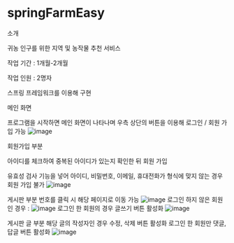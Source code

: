 # springFarmEasy
소개 

귀농 인구를 위한 지역 및 농작물 추천 서비스	

작업 기간 : 1개월-2개월

작업 인원 : 2명자

스프링 프레임워크를 이용해 구현

메인 화면

프로그램을 시작하면 메인 화면이 나타나며 우측 상단의 버튼을 이용해 로그인 / 회원 가입 가능
![image](https://user-images.githubusercontent.com/114913378/216836274-b06ae671-45a6-4f18-bc74-34efd9775e13.png)


회원가입 부분

아이디를 체크하여 중복된 아이디가 있는지 확인한 뒤 회원 가입

유효성 검사 기능을 넣어 아이디, 비밀번호, 이메일, 휴대전화가 형식에 맞지 않는 경우 회원 가입 불가
![image](https://user-images.githubusercontent.com/114913378/216836766-052439a9-7b3b-4c5a-8c7f-3c901d7a1ca3.png)


게시판 부분
번호를 클릭 시 해당 페이지로 이동 가능
![image](https://user-images.githubusercontent.com/114913378/216836819-8fedb623-6abd-4e5d-94f6-6127f695d8bd.png)
로그인 하지 않은 회원인 경우 : 
![image](https://user-images.githubusercontent.com/114913378/216836838-2aabfd2a-25d7-4024-b343-866ac12c85ab.png)
로그인 한 회원의 경우 글쓰기 버튼 활성화 
![image](https://user-images.githubusercontent.com/114913378/216836842-619dc6f7-aae9-41aa-a5d2-9874263fd5b4.png)

게시판 글 부분
해당 글의 작성자인 경우 수정, 삭제 버튼 활성화
로그인 한 회원만 댓글, 답글 버튼 활성화
![image](https://user-images.githubusercontent.com/114913378/216836900-f86cc5fb-3e47-4251-ab84-4168db9fae74.png)
